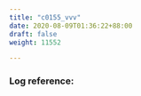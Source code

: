 ```yaml
---
title: "c0155_vvv"
date: 2020-08-09T01:36:22+88:00
draft: false
weight: 11552

---
```


### Log reference: <no value>

```
